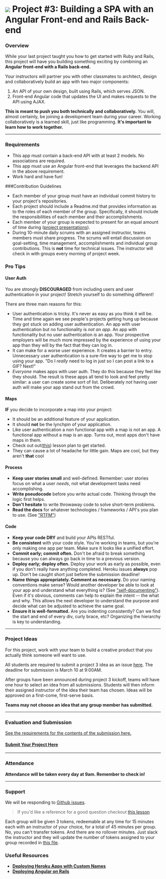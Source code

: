 # ![](https://ga-dash.s3.amazonaws.com/production/assets/logo-9f88ae6c9c3871690e33280fcf557f33.png) Project #3: Building a SPA with an Angular Front-end and Rails Back-end

### Overview

While your last project taught you how to get started with Ruby and Rails, this project will have you building something exciting by combining an **Angular front-end with a Rails back-end.**

Your instructors will partner you with other classmates to architect, design and collaboratively build an app with two major components:

1. An API of your own design, built using Rails, which serves JSON.
2. Front-end Angular code that updates the UI and makes requests to the API using AJAX.

**This is meant to push you both technically and collaboratively.**  You will, almost certainly, be joining a development team during your career.  Working collaboratively is a learned skill, just like programming. **It's important to learn how to work together.**

---

### Requirements
- This app must contain a back-end API with at least 2 models. No associations are required.
- This app must use an Angular front-end that leverages the backend API in the above requirement.
- Work hard and have fun!

###Contribution Guidelines
- Each member of your group must have an individual commit history to your project's repositories.
- Each project should include a Readme.md that provides information as to the roles of each member of the group. Specifically, it should include the responsibilities of each member and their accomplishments.
- Each member of your group is expected to present for an equal amount of time during ([project presentations](https://github.com/ga-wdi-exercises/project3/blob/wdi14/presentations.md)). 
- During 10-minute daily scrums with an assigned instructor, teams members must share progress. The scrums will entail discussion on goal-setting, time management, accomplishments and individual group contributions. This is **not** time for technical issues. The instructor will check in with groups every morning of project week.

### Pro Tips

#### User Auth

You are strongly **DISCOURAGED** from including users and user authentication in your project! Stretch yourself to do something different!

There are three main reasons for this:
- User authentication is tricky. It's never as easy as you think it will be. Time and time again we see people's projects getting hung up because they got stuck on adding user authentication. An app with user authentication but no functionality is *not an app*. An app with functionality but no user authentication *is* an app. Your prospective employers will be much more impressed by the experience of using your app than they will by the fact that they can log in.
- It can make for a worse user experience. It creates a barrier to entry. Unnecessary user authentication is a sure-fire way to get me to stop using your app. "Do I *really* need to log in just so I can post a link to a GIF? Next!"
- *Everyone* makes apps with user auth. They do this because they feel like they should. The result is these apps all tend to look and feel pretty similar: a user can create some sort of list. Deliberately *not* having user auth will make your app stand out from the crowd.

#### Maps

**IF** you decide to incorporate a map into your project:
- It should be an additional feature of your application.
- It should **not** be the lynchpin of your application.
- Like user authentication a non functional app with a map is not an app. A functional app without a map is an app. Turns out, most apps don't have maps in them.
- Check out out([this](https://github.com/ga-wdi-lessons/angular-maps)) lesson plan to get started.
- They can cause a lot of headache for little gain. Maps are cool, but they aren't **that** cool

#### Process

* **Keep user stories small** and well-defined. Remember: user stories focus on what a user *needs*, not what development tasks need accomplishing.
* **Write pseudocode** before you write actual code. Thinking through the logic first helps.
* **Don't hesitate** to write throwaway code to solve short-term problems.
* **Read the docs** for whatever technologies / frameworks / API's you plan to use. (See ["RTFM"](https://en.wikipedia.org/wiki/RTFM))

#### Code

* **Keep your code DRY** and build your APIs RESTful.
* **Be consistent** with your code style. You're working in teams, but you're only making one app per team. Make sure it looks like a unified effort.
* **Commit early; commit often.** Don't be afraid to break something because you can always go back in time to a previous version.
* **Deploy early; deploy often.** Deploy your work as early as possible, even if you don't really have anything completed. Heroku issues **always** pop up. Don't be caught short just before the submission deadline!
* **Name things appropriately.  Comment as necessary.** Do your naming conventions make sense? Would another developer be able to look at your app and understand what everything is? (See ["self-documenting"](https://en.wikipedia.org/wiki/Self-documenting)).  Even if it's obvious, comments can help to explain the intent -- the what and why.  This allows the next developer to understand the purpose and decide what can be adjusted to achieve the same goal.
* **Ensure it is well-formatted.** Are you indenting consistently? Can we find the start and end of every div, curly brace, etc?  Organizing the hierarchy is key to understanding.


---

### Project Ideas

For this project, work with your team to build a creative product that you actually think someone will want to use.

All students are required to submit a project 3 idea as an issue [here](https://github.com/ga-wdi-exercises/project3/issues). The deadline for submission is March 10 at 9:00AM.

After groups have been announced during project 3 kickoff, teams will have one hour to select an idea from all submissions. Students will then inform their assigned instructor of the idea their team has chosen. Ideas will be approved on a first-come, first-serve basis.

**Teams may not choose an idea that any group member has submitted.**

---

### Evaluation and Submission

[See the requirements for the contents of the submission here.](evaluation.md#Submission)

#### [Submit Your Project Here](https://github.com/ga-dc/project3-gallery/issues)

---

### Attendance

**Attendance will be taken every day at 9am. Remember to check in!**

---

### Support

We will be responding to [Github issues](https://github.com/ga-wdi-exercises/project3/issues).

> If you'd like a reference for a good question checkout [this lesson](https://github.com/ga-wdi-lessons/effective_questions)

Each group will be given 3 tokens, redeemable at any time for 15 minutes each with an instructor of your choice, for a total of 45 minutes per group. No, you can't transfer tokens. And there are no rollover minutes. Just slack the instructor and they will update the number of tokens assigned to your group recorded in [this file](groups.md).

### Useful Resources

* **[Deploying Heroku Apps with Custom Names](https://devcenter.heroku.com/articles/renaming-apps)**
* **[Deploying Angular on Rails](https://github.com/ga-wdi-lessons/angular-on-rails/blob/master/walkthrough.md#commit-deploy)**
